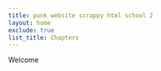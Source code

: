 ```yaml
---
title: punk website scrappy html school 2
layout: home
exclude: true
list_title: Chapters
---
```


Welcome

<!--
You can use HTML elements in Markdown, such as the comment element, and they won't be affected by a markdown parser. However, if you create an HTML element in your markdown file, you cannot use markdown syntax within that element's contents.
-->